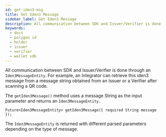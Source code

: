 ```yaml
---
id: get-iden3-msg
title: Get Iden3 Message
sidebar_label: Get Iden3 Message
description: All communication between SDK and Issuer/Verifier is done through an Iden3MessageEntity.
keywords:
  - docs
  - polygon id
  - holder
  - issuer
  - verifier
  - wallet sdk
---
```

 
All communication between SDK and Issuer/Verifier is done through an `Iden3MessageEntity`. For example, an Integrator can retrieve this iden3 message from a message string obtained from an Issuer or a Verifier after scanning a QR code. 

The `getIden3Message()` method uses a message String as the input parameter and returns an `Iden3MessageEntity`.
 
```
Future<Iden3MessageEntity> getIden3Message({ required String message });  
```

The `Iden3MessageEntity` is returned with different parsed parameters depending on the type of message.

